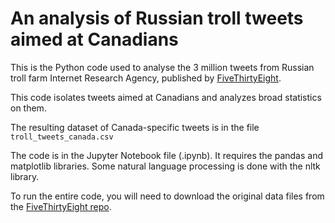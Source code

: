 # An analysis of Russian troll tweets aimed at Canadians

This is the Python code used to analyse the 3 million tweets from Russian troll farm Internet Research Agency, published by [FiveThirtyEight](https://github.com/fivethirtyeight/russian-troll-tweets).

This code isolates tweets aimed at Canadians and analyzes broad statistics on them.

The resulting dataset of Canada-specific tweets is in the file `troll_tweets_canada.csv`

The code is in the Jupyter Notebook file (.ipynb). It requires the pandas and matplotlib libraries. Some natural language processing is done with the nltk library.

To run the entire code, you will need to download the original data files from the [FiveThirtyEight repo](https://github.com/fivethirtyeight/russian-troll-tweets).
